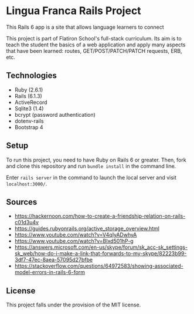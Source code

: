 # Lingua Franca Rails Project

This Rails 6 app is a site that allows language learners to connect 

This project is part of Flatiron School's full-stack curriculum. Its aim is to teach the student the basics of a web application and apply many aspects that have been learned: routes, GET/POST/PATCH/PATCH requests, ERB, etc.

## Technologies
* Ruby (2.6.1)
* Rails (6.1.3)
* ActiveRecord
* Sqlite3 (1.4)
* bcrypt (password authentication)
* dotenv-rails
* Bootstrap 4

## Setup
To run this project, you need to have Ruby on Rails 6 or greater. Then, fork and clone this repository and run `bundle install` in the command line.

Enter `rails server` in the command to launch the local server and visit `localhost:3000/`.

## Sources
* https://hackernoon.com/how-to-create-a-friendship-relation-on-rails-c01d3u4v
* https://guides.rubyonrails.org/active_storage_overview.html
* https://www.youtube.com/watch?v=V4qIyADwhyA
* https://www.youtube.com/watch?v=BIxd501hP-g
* https://answers.microsoft.com/en-us/skype/forum/sk_acc-sk_settings-sk_web/how-do-i-make-a-link-that-forwards-to-my-skype/82223b99-3df7-47ec-8aea-57095d27bfbe
* https://stackoverflow.com/questions/64972583/showing-associated-model-errors-in-rails-6-form

## License
This project falls under the provision of the MIT license.
